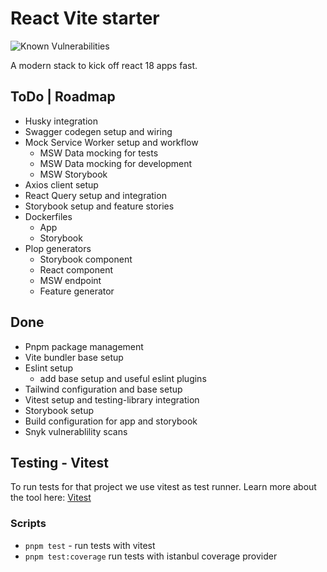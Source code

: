 # React Vite starter
![Known Vulnerabilities](https://snyk.io/test/github/pragmatic-stack/react-vite-starter/badge.svg)

A modern stack to kick off react 18 apps fast.

## ToDo | Roadmap

- Husky integration
- Swagger codegen setup and wiring
- Mock Service Worker setup and workflow
  - MSW Data mocking for tests
  - MSW Data mocking for development
  - MSW Storybook
- Axios client setup
- React Query setup and integration
- Storybook setup and feature stories
- Dockerfiles
  - App
  - Storybook
- Plop generators
  - Storybook component
  - React component
  - MSW endpoint
  - Feature generator

## Done

- Pnpm package management
- Vite bundler base setup
- Eslint setup
  - add base setup and useful eslint plugins
- Tailwind configuration and base setup
- Vitest setup and testing-library integration
- Storybook setup
- Build configuration for app and storybook
- Snyk vulnerablility scans

## Testing - Vitest

To run tests for that project we use vitest as test runner.
Learn more about the tool here: [Vitest](https://vitest.dev/)

### Scripts
- `pnpm test` - run tests with vitest
- `pnpm test:coverage` run tests with istanbul coverage provider